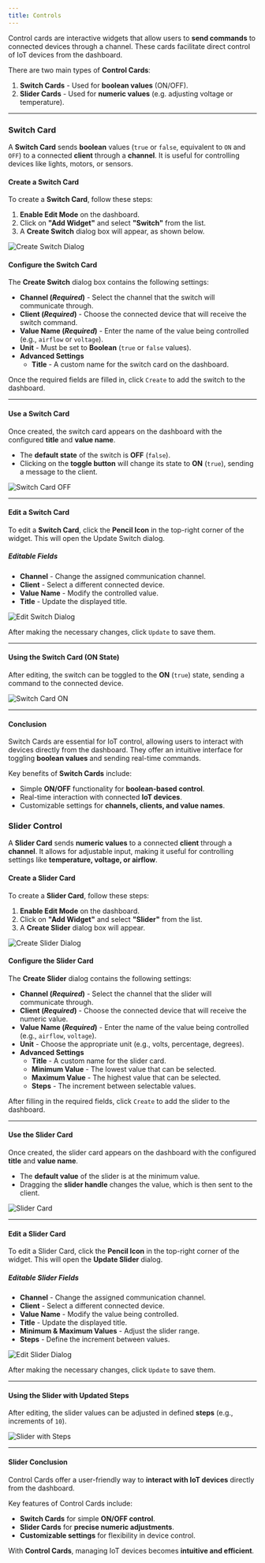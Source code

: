 ```yaml
---
title: Controls
---
```


Control cards are interactive widgets that allow users to **send commands** to connected devices through a channel. These cards facilitate direct control of IoT devices from the dashboard.

There are two main types of **Control Cards**:

1. **Switch Cards** - Used for **boolean values** (ON/OFF).
2. **Slider Cards** - Used for **numeric values** (e.g. adjusting voltage or temperature).

---

### **Switch Card**

A **Switch Card** sends **boolean** values (`true` or `false`, equivalent to `ON` and `OFF`) to a connected **client** through a **channel**. It is useful for controlling devices like lights, motors, or sensors.

#### Create a Switch Card

To create a **Switch Card**, follow these steps:

1. **Enable Edit Mode** on the dashboard.
2. Click on **"Add Widget"** and select **"Switch"** from the list.
3. A **Create Switch** dialog box will appear, as shown below.

![Create Switch Dialog](../img/dashboards/create-switch.png)

#### Configure the Switch Card

The **Create Switch** dialog box contains the following settings:

- **Channel (*Required*)** - Select the channel that the switch will communicate through.
- **Client (*Required*)** - Choose the connected device that will receive the switch command.
- **Value Name (*Required*)** - Enter the name of the value being controlled (e.g., `airflow` or `voltage`).
- **Unit** - Must be set to **Boolean** (`true` or `false` values).
- **Advanced Settings**
  - **Title** - A custom name for the switch card on the dashboard.

Once the required fields are filled in, click `Create` to add the switch to the dashboard.

---

#### **Use a Switch Card**

Once created, the switch card appears on the dashboard with the configured **title** and **value name**.

- The **default state** of the switch is **OFF** (`false`).
- Clicking on the **toggle button** will change its state to **ON** (`true`), sending a message to the client.

![Switch Card OFF](../img/dashboards/switch-off.png)

---

#### Edit a Switch Card

To edit a **Switch Card**, click the **Pencil Icon** in the top-right corner of the widget. This will open the Update Switch dialog.

##### **Editable Fields**

- **Channel** - Change the assigned communication channel.
- **Client** - Select a different connected device.
- **Value Name** - Modify the controlled value.
- **Title** - Update the displayed title.

![Edit Switch Dialog](../img/dashboards/edit-switch.png)

After making the necessary changes, click `Update` to save them.

---

#### **Using the Switch Card (ON State)**

After editing, the switch can be toggled to the **ON** (`true`) state, sending a command to the connected device.

![Switch Card ON](../img/dashboards/switch-on.png)

---

#### **Conclusion**

Switch Cards are essential for IoT control, allowing users to interact with devices directly from the dashboard. They offer an intuitive interface for toggling **boolean values** and sending real-time commands.

Key benefits of **Switch Cards** include:
- Simple **ON/OFF** functionality for **boolean-based control**.
- Real-time interaction with connected **IoT devices**.
- Customizable settings for **channels, clients, and value names**.

### **Slider Control**

A **Slider Card** sends **numeric values** to a connected **client** through a **channel**. It allows for adjustable input, making it useful for controlling settings like **temperature, voltage, or airflow**.

#### Create a Slider Card
To create a **Slider Card**, follow these steps:

1. **Enable Edit Mode** on the dashboard.
2. Click on **"Add Widget"** and select **"Slider"** from the list.
3. A **Create Slider** dialog box will appear.

![Create Slider Dialog](../img/dashboards/create-slider.png)

#### Configure the Slider Card

The **Create Slider** dialog contains the following settings:

- **Channel (*Required*)** - Select the channel that the slider will communicate through.
- **Client (*Required*)** - Choose the connected device that will receive the numeric value.
- **Value Name (*Required*)** - Enter the name of the value being controlled (e.g., `airflow`, `voltage`).
- **Unit** - Choose the appropriate unit (e.g., volts, percentage, degrees).
- **Advanced Settings**
  - **Title** - A custom name for the slider card.
  - **Minimum Value** - The lowest value that can be selected.
  - **Maximum Value** - The highest value that can be selected.
  - **Steps** - The increment between selectable values.

After filling in the required fields, click `Create` to add the slider to the dashboard.

---

#### **Use the Slider Card**

Once created, the slider card appears on the dashboard with the configured **title** and **value name**.

- The **default value** of the slider is at the minimum value.
- Dragging the **slider handle** changes the value, which is then sent to the client.

![Slider Card](../img/dashboards/slider-created.png)

---

#### Edit a Slider Card

To edit a Slider Card, click the **Pencil Icon** in the top-right corner of the widget. This will open the **Update Slider** dialog.

##### **Editable Slider Fields**

- **Channel** - Change the assigned communication channel.
- **Client** - Select a different connected device.
- **Value Name** - Modify the value being controlled.
- **Title** - Update the displayed title.
- **Minimum & Maximum Values** - Adjust the slider range.
- **Steps** - Define the increment between values.

![Edit Slider Dialog](../img/dashboards/edit-slider.png)

After making the necessary changes, click `Update` to save them.

---

#### **Using the Slider with Updated Steps**

After editing, the slider values can be adjusted in defined **steps** (e.g., increments of `10`).

![Slider with Steps](../img/dashboards/slider-updated.png)

---

#### **Slider Conclusion**

Control Cards offer a user-friendly way to **interact with IoT devices** directly from the dashboard.

Key features of Control Cards include:

- **Switch Cards** for simple **ON/OFF control**.
- **Slider Cards** for **precise numeric adjustments**.
- **Customizable settings** for flexibility in device control.

With **Control Cards**, managing IoT devices becomes **intuitive and efficient**.

